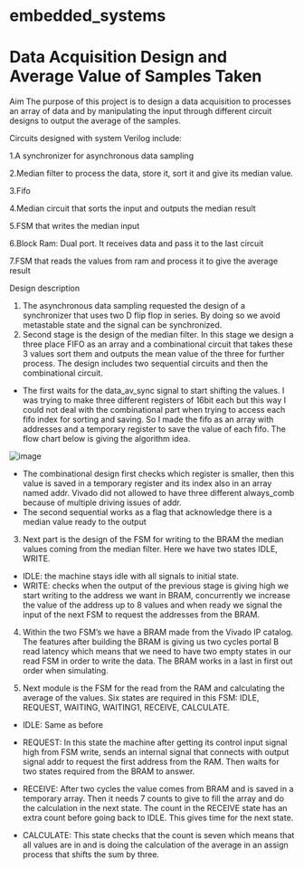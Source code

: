 # embedded_systems

# Data Acquisition Design and Average Value of Samples Taken

Aim The purpose of this project is to design a data acquisition to processes an array of data and by manipulating the input through different circuit designs to output the average of the samples.

Circuits designed with system Verilog include:

1.A synchronizer for asynchronous data sampling

2.Median filter to process the data, store it, sort it and give its median value.

3.Fifo

4.Median circuit that sorts the input and outputs the median result

5.FSM that writes the median input

6.Block Ram: Dual port. It receives data and pass it to the last circuit

7.FSM that reads the values from ram and process it to give the average result

Design description

1. The asynchronous data sampling requested the design of a synchronizer that uses two D flip flop in series. By doing so we avoid metastable state and the signal can be synchronized.
2. Second stage is the design of the median filter. In this stage we design a three place FIFO as an array and a combinational circuit that takes these 3 values sort them and outputs the mean value of the three for further process. The design includes two sequential circuits and then the combinational circuit.

* The first waits for the data_av_sync signal to start shifting the values. I was trying to make three different registers of 16bit each but this way I could not deal with the combinational part when trying to access each fifo index for sorting and saving. So I made the fifo as an array with addresses and a temporary register to save the value of each fifo. The flow chart below is giving the algorithm idea.

![image](https://github.com/panostom/embedded_systems/assets/158047350/d2c5c276-5a90-40e4-bdac-fe7917ebc069)


* The combinational design first checks which register is smaller, then this value is saved in a temporary register and its index also in an array named addr. Vivado did not allowed to have three different always_comb because of multiple driving issues of addr.
* The second sequential works as a flag that acknowledge there is a median value ready to the output

3. Next part is the design of the FSM for writing to the BRAM the median values coming from the median filter. Here we have two states IDLE, WRITE.
* IDLE: the machine stays idle with all signals to initial state.
* WRITE: checks when the output of the previous stage is giving high we start writing to the address we want in BRAM, concurrently we increase the value of the address up to 8 values and when ready we signal the input of the next FSM to request the addresses from the BRAM.
  
4. Within the two FSM’s we have a BRAM made from the Vivado IP catalog. The features after building the BRAM is giving us two cycles portal B read latency which means that we need to have two empty states in our read FSM in order to write the data. The BRAM works in a last in first out order when simulating.

5. Next module is the FSM for the read from the RAM and calculating the average of the values. Six states are required in this FSM: IDLE, REQUEST, WAITING, WAITING1, RECEIVE, CALCULATE.

* IDLE: Same as before

* REQUEST: In this state the machine after getting its control input signal high from FSM write, sends an internal signal that connects with output signal addr to request the first address from the RAM. Then waits for two states required from the BRAM to answer.

* RECEIVE: After two cycles the value comes from BRAM and is saved in a temporary array. Then it needs 7 counts to give to fill the array and do the calculation in the next state. The count in the RECEIVE state has an extra count before going back to IDLE. This gives time for the next state.

* CALCULATE: This state checks that the count is seven which means that all values are in and is doing the calculation of the average in an assign process that shifts the sum by three.
